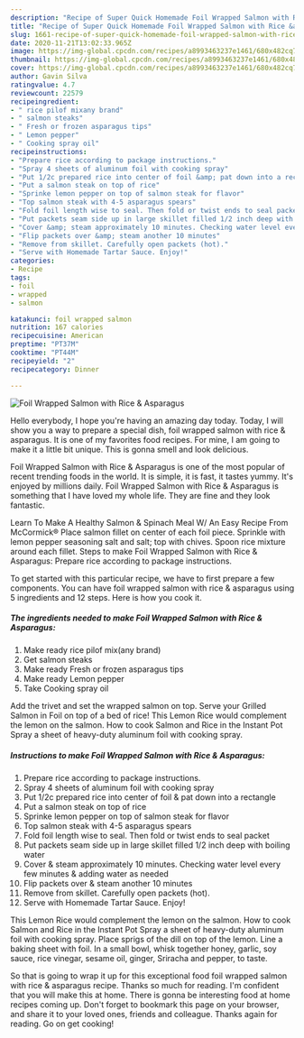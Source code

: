```yaml
---
description: "Recipe of Super Quick Homemade Foil Wrapped Salmon with Rice &amp;amp; Asparagus"
title: "Recipe of Super Quick Homemade Foil Wrapped Salmon with Rice &amp;amp; Asparagus"
slug: 1661-recipe-of-super-quick-homemade-foil-wrapped-salmon-with-rice-and-amp-asparagus
date: 2020-11-21T13:02:33.965Z
image: https://img-global.cpcdn.com/recipes/a8993463237e1461/680x482cq70/foil-wrapped-salmon-with-rice-asparagus-recipe-main-photo.jpg
thumbnail: https://img-global.cpcdn.com/recipes/a8993463237e1461/680x482cq70/foil-wrapped-salmon-with-rice-asparagus-recipe-main-photo.jpg
cover: https://img-global.cpcdn.com/recipes/a8993463237e1461/680x482cq70/foil-wrapped-salmon-with-rice-asparagus-recipe-main-photo.jpg
author: Gavin Silva
ratingvalue: 4.7
reviewcount: 22579
recipeingredient:
- " rice pilof mixany brand"
- " salmon steaks"
- " Fresh or frozen asparagus tips"
- " Lemon pepper"
- " Cooking spray oil"
recipeinstructions:
- "Prepare rice according to package instructions."
- "Spray 4 sheets of aluminum foil with cooking spray"
- "Put 1/2c prepared rice into center of foil &amp; pat down into a rectangle"
- "Put a salmon steak on top of rice"
- "Sprinke lemon pepper on top of salmon steak for flavor"
- "Top salmon steak with 4-5 asparagus spears"
- "Fold foil length wise to seal. Then fold or twist ends to seal packet"
- "Put packets seam side up in large skillet filled 1/2 inch deep with boiling water"
- "Cover &amp; steam approximately 10 minutes. Checking water level every few minutes &amp; adding water as needed"
- "Flip packets over &amp; steam another 10 minutes"
- "Remove from skillet. Carefully open packets (hot)."
- "Serve with Homemade Tartar Sauce. Enjoy!"
categories:
- Recipe
tags:
- foil
- wrapped
- salmon

katakunci: foil wrapped salmon 
nutrition: 167 calories
recipecuisine: American
preptime: "PT37M"
cooktime: "PT44M"
recipeyield: "2"
recipecategory: Dinner

---
```



![Foil Wrapped Salmon with Rice &amp; Asparagus](https://img-global.cpcdn.com/recipes/a8993463237e1461/680x482cq70/foil-wrapped-salmon-with-rice-asparagus-recipe-main-photo.jpg)

Hello everybody, I hope you're having an amazing day today. Today, I will show you a way to prepare a special dish, foil wrapped salmon with rice &amp; asparagus. It is one of my favorites food recipes. For mine, I am going to make it a little bit unique. This is gonna smell and look delicious.

Foil Wrapped Salmon with Rice &amp; Asparagus is one of the most popular of recent trending foods in the world. It is simple, it is fast, it tastes yummy. It's enjoyed by millions daily. Foil Wrapped Salmon with Rice &amp; Asparagus is something that I have loved my whole life. They are fine and they look fantastic.

Learn To Make A Healthy Salmon &amp; Spinach Meal W/ An Easy Recipe From McCormick® Place salmon fillet on center of each foil piece. Sprinkle with lemon pepper seasoning salt and salt; top with chives. Spoon rice mixture around each fillet. Steps to make Foil Wrapped Salmon with Rice &amp; Asparagus: Prepare rice according to package instructions.


To get started with this particular recipe, we have to first prepare a few components. You can have foil wrapped salmon with rice &amp; asparagus using 5 ingredients and 12 steps. Here is how you cook it.

<!--inarticleads1-->

##### The ingredients needed to make Foil Wrapped Salmon with Rice &amp; Asparagus:

1. Make ready  rice pilof mix(any brand)
1. Get  salmon steaks
1. Make ready  Fresh or frozen asparagus tips
1. Make ready  Lemon pepper
1. Take  Cooking spray oil


Add the trivet and set the wrapped salmon on top. Serve your Grilled Salmon in Foil on top of a bed of rice! This Lemon Rice would complement the lemon on the salmon. How to cook Salmon and Rice in the Instant Pot Spray a sheet of heavy-duty aluminum foil with cooking spray. 

<!--inarticleads2-->

##### Instructions to make Foil Wrapped Salmon with Rice &amp; Asparagus:

1. Prepare rice according to package instructions.
1. Spray 4 sheets of aluminum foil with cooking spray
1. Put 1/2c prepared rice into center of foil &amp; pat down into a rectangle
1. Put a salmon steak on top of rice
1. Sprinke lemon pepper on top of salmon steak for flavor
1. Top salmon steak with 4-5 asparagus spears
1. Fold foil length wise to seal. Then fold or twist ends to seal packet
1. Put packets seam side up in large skillet filled 1/2 inch deep with boiling water
1. Cover &amp; steam approximately 10 minutes. Checking water level every few minutes &amp; adding water as needed
1. Flip packets over &amp; steam another 10 minutes
1. Remove from skillet. Carefully open packets (hot).
1. Serve with Homemade Tartar Sauce. Enjoy!


This Lemon Rice would complement the lemon on the salmon. How to cook Salmon and Rice in the Instant Pot Spray a sheet of heavy-duty aluminum foil with cooking spray. Place sprigs of the dill on top of the lemon. Line a baking sheet with foil. In a small bowl, whisk together honey, garlic, soy sauce, rice vinegar, sesame oil, ginger, Sriracha and pepper, to taste. 

So that is going to wrap it up for this exceptional food foil wrapped salmon with rice &amp; asparagus recipe. Thanks so much for reading. I'm confident that you will make this at home. There is gonna be interesting food at home recipes coming up. Don't forget to bookmark this page on your browser, and share it to your loved ones, friends and colleague. Thanks again for reading. Go on get cooking!
